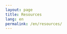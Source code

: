 ```yaml
---
layout: page
title: Resources
lang: en
permalink: /en/resources/
---
```


<!-- Resources content (English) goes here. -->
